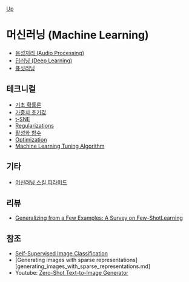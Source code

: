 [Up](../index.md)

# 머신러닝 (Machine Learning)

- [음성처리 (Audio Processing)](audio_processing/index.md)
- [딥러닝 (Deep Learning)](deep_learning/index.md)
- [퓨샷러닝](fewshot_learning/index.md)

## 테크니컬

- [기초 확률론](probability_basic.md)
- [가중치 초기값](weights_initialization.md)
- [t-SNE](tSNE.md)
- [Regularizations](regularizations.md)
- [활성화 함수](activation_functions.md)
- [Optimization](optimization.md)
- [Machine Learning Tuning Algorithm](./machine_learning_turning_algorithm.md)

## 기타

- [머신러닝 스킬 피라미드](machine_learning_skill_pyramid.md)

## 리뷰

- [Generalizing from a Few Examples: A Survey on Few-ShotLearning](generalizing_from_a_few_examples_a_survey_on_few_shot_learning.md)

## 참조

- [Self-Supervised Image Classification](self_supervised_image_classification.md)
- [Generating images with sparse representations][generating_images_with_sparse_representations.md]
- Youtube: [Zero-Shot Text-to-Image Generator](https://www.youtube.com/watch?v=az-OV47oKvA)
